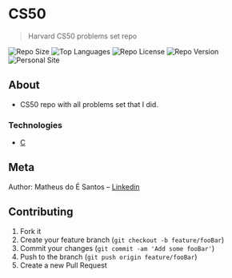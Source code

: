# CS50

> Harvard CS50 problems set repo

![Repo Size][repo-size]
![Top Languages][top-languages]
![Repo License][repo-license]
![Repo Version][repo-version]
![Personal Site][matheus-img]

## About

<ul>
    <li>CS50 repo with all problems set that I did.</li>
</ul>

### Technologies

<ul>
  <li><a href="https://devdocs.io/c/">C</a></li>
</ul>

## Meta

Author: Matheus do É Santos – [Linkedin](https://www.linkedin.com/in/matheusdoe-dev/)

## Contributing

1. Fork it
2. Create your feature branch (`git checkout -b feature/fooBar`)
3. Commit your changes (`git commit -am 'Add some fooBar'`)
4. Push to the branch (`git push origin feature/fooBar`)
5. Create a new Pull Request

<!-- Markdown link & img dfn's -->

[top-languages]: https://img.shields.io/github/languages/top/Matheusdoe-dev/CS50-problems?style=flat-square
[repo-size]: https://img.shields.io/github/repo-size/Matheusdoe-dev/CS50-problems?style=flat-square
[repo-license]: https://img.shields.io/github/license/Matheusdoe-dev/CS50-problems?style=flat-square
[repo-version]: https://img.shields.io/github/package-json/v/Matheusdoe-dev/CS50-problems?style=flat-square
[matheus-img]: https://img.shields.io/badge/-matheusdoe.dev-%23811662?style=flat-square
[matheus-url]: https://matheusdoe.dev
